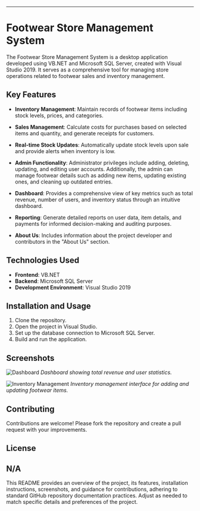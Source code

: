 

---

# Footwear Store Management System

The Footwear Store Management System is a desktop application developed using VB.NET and Microsoft SQL Server, created with Visual Studio 2019. It serves as a comprehensive tool for managing store operations related to footwear sales and inventory management.

## Key Features

- **Inventory Management**: Maintain records of footwear items including stock levels, prices, and categories.
  
- **Sales Management**: Calculate costs for purchases based on selected items and quantity, and generate receipts for customers.
  
- **Real-time Stock Updates**: Automatically update stock levels upon sale and provide alerts when inventory is low.
  
- **Admin Functionality**: Administrator privileges include adding, deleting, updating, and editing user accounts. Additionally, the admin can manage footwear details such as adding new items, updating existing ones, and cleaning up outdated entries.
  
- **Dashboard**: Provides a comprehensive view of key metrics such as total revenue, number of users, and inventory status through an intuitive dashboard.
  
- **Reporting**: Generate detailed reports on user data, item details, and payments for informed decision-making and auditing purposes.
  
- **About Us**: Includes information about the project developer and contributors in the "About Us" section.

## Technologies Used

- **Frontend**: VB.NET
- **Backend**: Microsoft SQL Server
- **Development Environment**: Visual Studio 2019

## Installation and Usage

1. Clone the repository.
2. Open the project in Visual Studio.
3. Set up the database connection to Microsoft SQL Server.
4. Build and run the application.

## Screenshots

![Dashboard](screenshots/dashboard.png)
*Dashboard showing total revenue and user statistics.*

![Inventory Management](screenshots/inventory.png)
*Inventory management interface for adding and updating footwear items.*

## Contributing

Contributions are welcome! Please fork the repository and create a pull request with your improvements.

## License
N/A
---

This README provides an overview of the project, its features, installation instructions, screenshots, and guidance for contributions, adhering to standard GitHub repository documentation practices. Adjust as needed to match specific details and preferences of the project.

